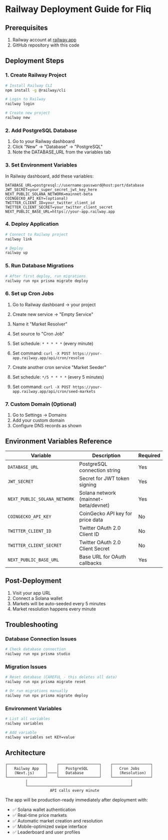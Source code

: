 # Railway Deployment Guide for Fliq

## Prerequisites
1. Railway account at [railway.app](https://railway.app)
2. GitHub repository with this code

## Deployment Steps

### 1. Create Railway Project
```bash
# Install Railway CLI
npm install -g @railway/cli

# Login to Railway
railway login

# Create new project
railway new
```

### 2. Add PostgreSQL Database
1. Go to your Railway dashboard
2. Click "New" -> "Database" -> "PostgreSQL"
3. Note the DATABASE_URL from the variables tab

### 3. Set Environment Variables
In Railway dashboard, add these variables:

```
DATABASE_URL=postgresql://username:password@host:port/database
JWT_SECRET=your_super_secret_jwt_key_here
NEXT_PUBLIC_SOLANA_NETWORK=mainnet-beta
COINGECKO_API_KEY=(optional)
TWITTER_CLIENT_ID=your_twitter_client_id
TWITTER_CLIENT_SECRET=your_twitter_client_secret
NEXT_PUBLIC_BASE_URL=https://your-app.railway.app
```

### 4. Deploy Application
```bash
# Connect to Railway project
railway link

# Deploy
railway up
```

### 5. Run Database Migrations
```bash
# After first deploy, run migrations
railway run npx prisma migrate deploy
```

### 6. Set up Cron Jobs
1. Go to Railway dashboard -> your project
2. Create new service -> "Empty Service"
3. Name it "Market Resolver"
4. Set source to "Cron Job"
5. Set schedule: `* * * * *` (every minute)
6. Set command: `curl -X POST https://your-app.railway.app/api/cron/resolve`

7. Create another cron service "Market Seeder"
8. Set schedule: `*/5 * * * *` (every 5 minutes)  
9. Set command: `curl -X POST https://your-app.railway.app/api/cron/seed-markets`

### 7. Custom Domain (Optional)
1. Go to Settings -> Domains
2. Add your custom domain
3. Configure DNS records as shown

## Environment Variables Reference

| Variable | Description | Required |
|----------|-------------|----------|
| `DATABASE_URL` | PostgreSQL connection string | Yes |
| `JWT_SECRET` | Secret for JWT token signing | Yes |
| `NEXT_PUBLIC_SOLANA_NETWORK` | Solana network (mainnet-beta/devnet) | Yes |
| `COINGECKO_API_KEY` | CoinGecko API key for price data | No |
| `TWITTER_CLIENT_ID` | Twitter OAuth 2.0 Client ID | No |
| `TWITTER_CLIENT_SECRET` | Twitter OAuth 2.0 Client Secret | No |
| `NEXT_PUBLIC_BASE_URL` | Base URL for OAuth callbacks | Yes |

## Post-Deployment

1. Visit your app URL
2. Connect a Solana wallet
3. Markets will be auto-seeded every 5 minutes
4. Market resolution happens every minute

## Troubleshooting

### Database Connection Issues
```bash
# Check database connection
railway run npx prisma studio
```

### Migration Issues
```bash
# Reset database (CAREFUL - this deletes all data)
railway run npx prisma migrate reset

# Or run migrations manually
railway run npx prisma migrate deploy
```

### Environment Variables
```bash
# List all variables
railway variables

# Add variable
railway variables set KEY=value
```

## Architecture

```
┌─────────────────┐    ┌──────────────────┐    ┌─────────────────┐
│   Railway App   │    │   PostgreSQL     │    │   Cron Jobs     │
│   (Next.js)     │────│   Database       │    │   (Resolution)  │
└─────────────────┘    └──────────────────┘    └─────────────────┘
         │                                              │
         └──────────────────────────────────────────────┘
                    API calls every minute
```

The app will be production-ready immediately after deployment with:
- ✅ Solana wallet authentication
- ✅ Real-time price markets
- ✅ Automatic market creation and resolution  
- ✅ Mobile-optimized swipe interface
- ✅ Leaderboard and user profiles
